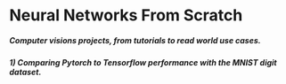# Neural Networks From Scratch

##### Computer visions projects, from tutorials to read world use cases. 

##### 1) Comparing Pytorch to Tensorflow performance with the MNIST digit dataset.
